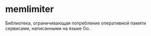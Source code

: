 # memlimiter

Библиотека, ограничивающая потребление оперативной памяти сервисами, написанными на языке Go.